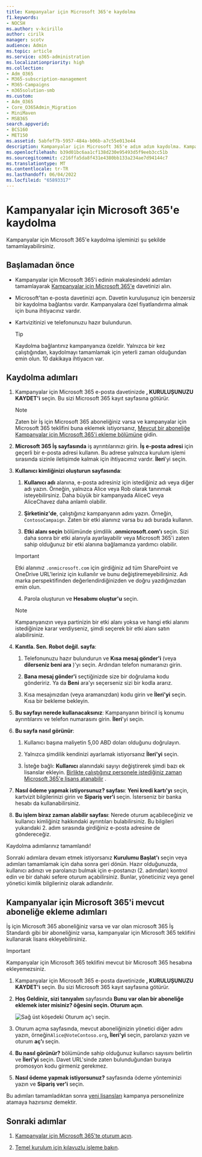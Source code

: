 ```yaml
---
title: Kampanyalar için Microsoft 365'e kaydolma
f1.keywords:
- NOCSH
ms.author: v-kcirillo
author: cirilk
manager: scotv
audience: Admin
ms.topic: article
ms.service: o365-administration
ms.localizationpriority: high
ms.collection:
- Adm_O365
- M365-subscription-management
- M365-Campaigns
- m365solution-smb
ms.custom:
- Adm_O365
- Core_O365Admin_Migration
- MiniMaven
- MSB365
search.appverid:
- BCS160
- MET150
ms.assetid: 5abfef7b-5957-484a-b06b-a7c55e013e44
description: Kampanyalar için Microsoft 365'e adım adım kaydolma. Kampanyanızı e-posta, veri ve iletişim için siber güvenlik tehditlerinden koruyun.
ms.openlocfilehash: b39d01bc6aa1cf138d230e95493d5f9eeb3cc51b
ms.sourcegitcommit: c216ffa5da8f431e4380bb133a234ae7d94144c7
ms.translationtype: MT
ms.contentlocale: tr-TR
ms.lasthandoff: 06/04/2022
ms.locfileid: "65893317"
---
```

# <a name="sign-up-for-microsoft-365-for-campaigns"></a>Kampanyalar için Microsoft 365'e kaydolma 

Kampanyalar için Microsoft 365'e kaydolma işleminizi şu şekilde tamamlayabilirsiniz.

## <a name="before-you-begin"></a>Başlamadan önce

- Kampanyalar için Microsoft 365'i edinin makalesindeki adımları tamamlayarak [Kampanyalar için Microsoft 365'e](get-microsoft-365-campaigns.md) davetinizi alın.
- Microsoft'tan e-posta davetinizi açın. Davetin kuruluşunuz için benzersiz bir kaydolma bağlantısı vardır. Kampanyalara özel fiyatlandırma almak için buna ihtiyacınız vardır.
- Kartvizitinizi ve telefonunuzu hazır bulundurun.

    > [!TIP]
    > Kaydolma bağlantınız kampanyanıza özeldir. Yalnızca bir kez çalıştığından, kaydolmayı tamamlamak için yeterli zaman olduğundan emin olun. 10 dakikaya ihtiyacın var.

## <a name="steps-to-sign-up"></a>Kaydolma adımları

1. Kampanyalar için Microsoft 365 e-posta davetinizde **, KURULUŞUNUZU KAYDET'i** seçin. Bu sizi Microsoft 365 kayıt sayfasına götürür.

    > [!NOTE]
    > Zaten bir İş için Microsoft 365 aboneliğiniz varsa ve kampanyalar için Microsoft 365 teklifini buna eklemek istiyorsanız, [Mevcut bir aboneliğe Kampanyalar için Microsoft 365'i ekleme bölümüne](#steps-to-add-microsoft-365-for-campaigns-to-an-existing-subscription) gidin.

2. **Microsoft 365 İş sayfasında** iş ayrıntılarınızı girin. **İş e-posta adresi** için geçerli bir e-posta adresi kullanın. Bu adrese yalnızca kurulum işlemi sırasında sizinle iletişimde kalmak için ihtiyacımız vardır. **İleri**'yi seçin.

3. **Kullanıcı kimliğinizi oluşturun sayfasında**:
 
    1. **Kullanıcı adı** alanına, e-posta adresiniz için istediğiniz adı veya diğer adı yazın. Örneğin, yalnızca Alice veya Rob olarak tanınmak isteyebilirsiniz. Daha büyük bir kampanyada AliceC veya AliceChavez daha anlamlı olabilir.

    2. **Şirketiniz'de**, çalıştığınız kampanyanın adını yazın. Örneğin, `ContosoCampaign`. Zaten bir etki alanınız varsa bu adı burada kullanın. 
 
    3. **Etki alanı seçin** bölümünde şimdilik **.onmicrosoft.com'ı** seçin. Sizi daha sonra bir etki alanıyla ayarlayabilir veya Microsoft 365'i zaten sahip olduğunuz bir etki alanına bağlamanıza yardımcı olabilir.

    > [!IMPORTANT]
    > Etki alanınız `.onmicrosoft.com` için girdiğiniz ad tüm SharePoint ve OneDrive URL'leriniz için kullanılır ve bunu değiştiremeyebilirsiniz. Adı marka perspektifinden değerlendirdiğinizden ve doğru yazdığınızdan emin olun.

    4. Parola oluşturun ve **Hesabımı oluştur'u** seçin.
 
    > [!NOTE]
    > Kampanyanızın veya partinizin bir etki alanı yoksa ve hangi etki alanını istediğinize karar verdiyseniz, şimdi seçerek bir etki alanı satın alabilirsiniz.

4. **Kanıtla. Sen. Robot değil. sayfa**:
 
    1. Telefonunuzu hazır bulundurun ve **Kısa mesaj gönder'i** (veya **dilerseniz beni ara** )'yı seçin. Ardından telefon numaranızı girin. 
 
    2. **Bana mesaj gönder'i** seçtiğinizde size bir doğrulama kodu göndeririz. Ya da **Beni** ara'yı seçerseniz sizi bir kodla ararız.
 
    3. Kısa mesajınızdan (veya aramanızdan) kodu girin ve **İleri'yi** seçin. Kısa bir bekleme bekleyin. 

5. **Bu sayfayı nerede kullanacaksınız**: Kampanyanın birincil iş konumu ayrıntılarını ve telefon numarasını girin. **İleri**'yi seçin.

6. **Bu sayfa nasıl görünür**:

    1. Kullanıcı başına maliyetin 5,00 ABD doları olduğunu doğrulayın. 

    2. Yalnızca şimdilik kendinizi ayarlamak istiyorsanız **İleri'yi** seçin. 

    3. İsteğe bağlı: **Kullanıcı** alanındaki sayıyı değiştirerek şimdi bazı ek lisanslar ekleyin. [Birlikte çalıştığınız personele istediğiniz zaman Microsoft 365'e lisans atanabilir](../admin/add-users/add-users.md?toc=%2fmicrosoft-365%2fcampaigns%2ftoc.json) .

7. **Nasıl ödeme yapmak istiyorsunuz? sayfası**: **Yeni kredi kartı'yı** seçin, kartvizit bilgilerinizi girin ve **Sipariş ver'i** seçin. İsterseniz bir banka hesabı da kullanabilirsiniz.

8. **Bu işlem biraz zaman alabilir sayfası**: Nerede oturum açabileceğiniz ve kullanıcı kimliğiniz hakkındaki ayrıntıları bulabilirsiniz. Bu bilgileri yukarıdaki 2. adım sırasında girdiğiniz e-posta adresine de göndereceğiz.

Kaydolma adımlarınız tamamlandı! 

Sonraki adımlara devam etmek istiyorsanız **Kurulumu Başlat'ı** seçin veya adımları tamamlamak için daha sonra geri dönün. Hazır olduğunuzda, kullanıcı adınızı ve parolanızı bulmak için e-postanızı (2. adımdan) kontrol edin ve bir dahaki sefere oturum açabilirsiniz. Bunlar, yöneticiniz veya genel yönetici kimlik bilgileriniz olarak adlandırılır.

## <a name="steps-to-add-microsoft-365-for-campaigns-to-an-existing-subscription"></a>Kampanyalar için Microsoft 365'i mevcut aboneliğe ekleme adımları

İş için Microsoft 365 aboneliğiniz varsa ve var olan microsoft 365 İş Standardı gibi bir aboneliğiniz varsa, kampanyalar için Microsoft 365 teklifini kullanarak lisans ekleyebilirsiniz.

> [!IMPORTANT]
> Kampanyalar için Microsoft 365 teklifini mevcut bir Microsoft 365 hesabına ekleyemezsiniz.

1. Kampanyalar için Microsoft 365 e-posta davetinizde **, KURULUŞUNUZU KAYDET'i** seçin. Bu sizi Microsoft 365 kayıt sayfasına götürür.

2. **Hoş Geldiniz, sizi tanıyalım** sayfasında **Bunu var olan bir aboneliğe eklemek ister misiniz? öğesini seçin. Oturum açın**.
    
   ![Sağ üst köşedeki Oturum aç'ı seçin.](../media/addtoexisting.png)

3. Oturum açma sayfasında, mevcut aboneliğinizin yönetici diğer adını yazın, örneğin`Alice@VoteContoso.org`**, İleri'yi** seçin, parolanızı yazın ve oturum **aç'ı** seçin.

4. **Bu nasıl görünür?** bölümünde sahip olduğunuz kullanıcı sayısını belirtin ve **İleri'yi** seçin. Davet URL'sinde zaten bulunduğundan buraya promosyon kodu girmeniz gerekmez.

5. **Nasıl ödeme yapmak istiyorsunuz?** sayfasında ödeme yönteminizi yazın ve **Sipariş ver'i** seçin.

Bu adımları tamamladıktan sonra [yeni lisansları](../admin/manage/assign-licenses-to-users.md) kampanya personelinize atamaya hazırsınız demektir.

## <a name="next-steps"></a>Sonraki adımlar

1. [Kampanyalar için Microsoft 365'te oturum açın](m365-campaigns-sign-in.md).

2. [Temel kurulum için kılavuzlu işleme bakın](m365bp-setup.md#guided-setup-process).
